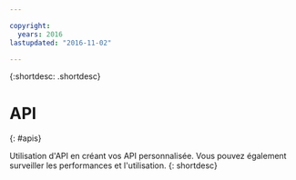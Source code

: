 ```yaml
---

copyright:
  years: 2016
lastupdated: "2016-11-02"

---
```


{:shortdesc: .shortdesc}


# API
{: #apis}

Utilisation d'API en créant vos API personnalisée. Vous pouvez également surveiller les performances et l'utilisation.
{: shortdesc}
